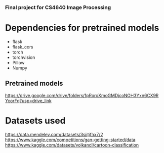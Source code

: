 ### Final project for CS4640 Image Processing

# Dependencies for pretrained models
- flask
- flask_cors
- torch
- torchvision
- Pillow
- Numpy

## Pretrained models
https://drive.google.com/drive/folders/1pRoroXmoGMDjcoNOH3Yxn6CX9RYcorFq?usp=drive_link

# Datasets used
https://data.mendeley.com/datasets/3sjjtjfhx7/2
https://www.kaggle.com/competitions/gan-getting-started/data
https://www.kaggle.com/datasets/volkandl/cartoon-classification

